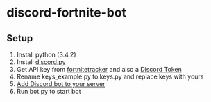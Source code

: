 # discord-fortnite-bot

## Setup

1. Install python (3.4.2)
2. Install [discord.py](https://github.com/Rapptz/discord.py)
3. Get API key from [fortnitetracker](https://fortnitetracker.com/site-api) and also a [Discord Token](https://discordapp.com/developers/applications)
4. Rename keys_example.py to keys.py and replace keys with yours
5. [Add Discord bot to your server](https://discordapp.com/developers/docs/topics/oauth2#bots)
6. Run bot.py to start bot